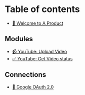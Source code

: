 # Table of contents

* [👋 Welcome to A Product](README.md)

## Modules

* [📹 YouTube: Upload Video](modules/youtube-upload-video.md)
* [✅ YouTube: Get Video status](modules/youtube-get-video-status.md)

## Connections

* [🔄 Google OAuth 2.0](connections/google-oauth-2.0.md)
